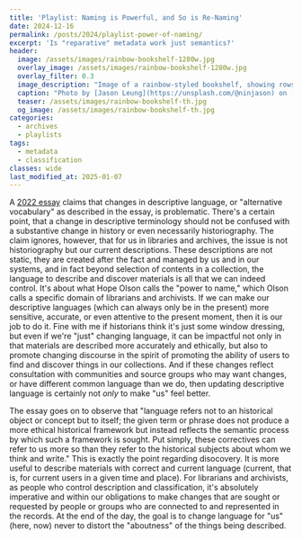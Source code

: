 ```yaml
---
title: 'Playlist: Naming is Powerful, and So is Re-Naming'
date: 2024-12-16
permalink: /posts/2024/playlist-power-of-naming/
excerpt: 'Is "reparative" metadata work just semantics?'
header:
  image: /assets/images/rainbow-bookshelf-1280w.jpg
  overlay_image: /assets/images/rainbow-bookshelf-1280w.jpg
  overlay_filter: 0.3
  image_description: "Image of a rainbow-styled bookshelf, showing rows of book spines with red, yellow, and orange colors."
  caption: "Photo by [Jason Leung](https://unsplash.com/@ninjason) on [Unsplash](https://unsplash.com/s/photos/library)"
  teaser: /assets/images/rainbow-bookshelf-th.jpg
  og_image: /assets/images/rainbow-bookshelf-th.jpg
categories:
  - archives
  - playlists
tags:
  - metadata
  - classification
classes: wide
last_modified_at: 2025-01-07
---
```


A [2022 essay](https://commonplace.online/article/reparative-semantics/) claims that changes in descriptive language, or "alternative vocabulary" as described in the essay, is problematic. There's a certain point, that a change in descriptive terminology should not be confused with a substantive change in history or even necessarily historiography. The claim ignores, however, that for us in libraries and archives, the issue is not historiography but our current descriptions. These descriptions are not static, they are created after the fact and managed by us and in our systems, and in fact beyond selection of contents in a collection, the language to describe and discover materials is all that we can indeed control. It's about what Hope Olson calls the "power to name," which Olson calls a specific domain of librarians and archivists. If we can make our descriptive languages (which can always only be in the present) more sensitive, accurate, or even attentive to the present moment, then it is our job to do it. Fine with me if historians think it's just some window dressing, but even if we're "just" changing language, it can be impactful not only in that materials are described more accurately and ethically, but also to promote changing discourse in the spirit of promoting the ability of users to find and discover things in our collections. And if these changes reflect consultation with communities and source groups who may want changes, or have different common language than we do, then updating descriptive language is certainly not _only_ to make "us" feel better.

The essay goes on to observe that "language refers not to an historical object or concept but to itself; the given term or phrase does not produce a more ethical historical framework but instead reflects the semantic process by which such a framework is sought. Put simply, these correctives can refer to us more so than they refer to the historical subjects about whom we think and write." This is exactly the point regarding disocovery. It is more useful to describe materials with correct and current language (current, that is, for current users in a given time and place). For librarians and archivists, as people who control description and classification, it's absolutely imperative and within our obligations to make changes that are sought or requested by people or groups who are connected to and represented in the records. At the end of the day, the goal is to change language for "us" (here, now) never to distort the "aboutness" of the things being described.
